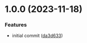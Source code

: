 # 1.0.0 (2023-11-18)


### Features

* initial commit ([da3d633](https://github.com/sheerlox/semantic-release-hex-test/commit/da3d6335cb8d7ad137c489ff9726dcd68775e3bf))
